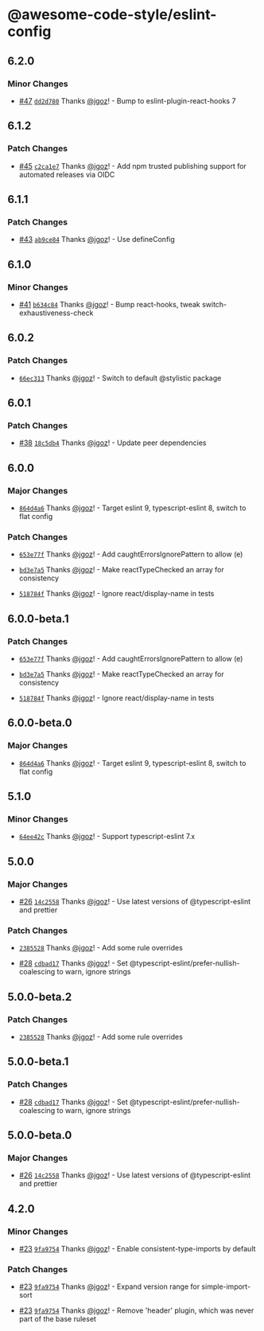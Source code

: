 # @awesome-code-style/eslint-config

## 6.2.0

### Minor Changes

- [#47](https://github.com/implydata/awesome-code-style/pull/47) [`dd2d780`](https://github.com/implydata/awesome-code-style/commit/dd2d7800dd2e069eb183d04f4596ae5ba75e9f6b) Thanks [@jgoz](https://github.com/jgoz)! - Bump to eslint-plugin-react-hooks 7

## 6.1.2

### Patch Changes

- [#45](https://github.com/implydata/awesome-code-style/pull/45) [`c2ca1e7`](https://github.com/implydata/awesome-code-style/commit/c2ca1e7721e23f2e683c265ba96950d4f8f84ffc) Thanks [@jgoz](https://github.com/jgoz)! - Add npm trusted publishing support for automated releases via OIDC

## 6.1.1

### Patch Changes

- [#43](https://github.com/implydata/awesome-code-style/pull/43) [`ab9ce84`](https://github.com/implydata/awesome-code-style/commit/ab9ce8421633e9e5e4df36cf2773c0a3cf5db348) Thanks [@jgoz](https://github.com/jgoz)! - Use defineConfig

## 6.1.0

### Minor Changes

- [#41](https://github.com/implydata/awesome-code-style/pull/41) [`b634c84`](https://github.com/implydata/awesome-code-style/commit/b634c84d9db63a9360b174a8691dabe2716a66ee) Thanks [@jgoz](https://github.com/jgoz)! - Bump react-hooks, tweak switch-exhaustiveness-check

## 6.0.2

### Patch Changes

- [`66ec313`](https://github.com/implydata/awesome-code-style/commit/66ec313b87deaffe2e58d99549740cfacd4472b7) Thanks [@jgoz](https://github.com/jgoz)! - Switch to default @stylistic package

## 6.0.1

### Patch Changes

- [#38](https://github.com/implydata/awesome-code-style/pull/38) [`18c5db4`](https://github.com/implydata/awesome-code-style/commit/18c5db42064bf7434219af5379f530c53832d327) Thanks [@jgoz](https://github.com/jgoz)! - Update peer dependencies

## 6.0.0

### Major Changes

- [`864d4a6`](https://github.com/implydata/awesome-code-style/commit/864d4a6ff86b85b7af9de1a5325db3e1bec30bae) Thanks [@jgoz](https://github.com/jgoz)! - Target eslint 9, typescript-eslint 8, switch to flat config

### Patch Changes

- [`653e77f`](https://github.com/implydata/awesome-code-style/commit/653e77fa62a8d5e50476f5b12070ac3f6185e9c9) Thanks [@jgoz](https://github.com/jgoz)! - Add caughtErrorsIgnorePattern to allow (e)

- [`bd3e7a5`](https://github.com/implydata/awesome-code-style/commit/bd3e7a55466306562ee49f4327261759f2296e9e) Thanks [@jgoz](https://github.com/jgoz)! - Make reactTypeChecked an array for consistency

- [`518784f`](https://github.com/implydata/awesome-code-style/commit/518784feda26722b0478fd68692e7e9963c0a49b) Thanks [@jgoz](https://github.com/jgoz)! - Ignore react/display-name in tests

## 6.0.0-beta.1

### Patch Changes

- [`653e77f`](https://github.com/implydata/awesome-code-style/commit/653e77fa62a8d5e50476f5b12070ac3f6185e9c9) Thanks [@jgoz](https://github.com/jgoz)! - Add caughtErrorsIgnorePattern to allow (e)

- [`bd3e7a5`](https://github.com/implydata/awesome-code-style/commit/bd3e7a55466306562ee49f4327261759f2296e9e) Thanks [@jgoz](https://github.com/jgoz)! - Make reactTypeChecked an array for consistency

- [`518784f`](https://github.com/implydata/awesome-code-style/commit/518784feda26722b0478fd68692e7e9963c0a49b) Thanks [@jgoz](https://github.com/jgoz)! - Ignore react/display-name in tests

## 6.0.0-beta.0

### Major Changes

- [`864d4a6`](https://github.com/implydata/awesome-code-style/commit/864d4a6ff86b85b7af9de1a5325db3e1bec30bae) Thanks [@jgoz](https://github.com/jgoz)! - Target eslint 9, typescript-eslint 8, switch to flat config

## 5.1.0

### Minor Changes

- [`64ee42c`](https://github.com/implydata/awesome-code-style/commit/64ee42c9b4aa0c6e8232a3ef790fe0fb8a2f683e) Thanks [@jgoz](https://github.com/jgoz)! - Support typescript-eslint 7.x

## 5.0.0

### Major Changes

- [#26](https://github.com/implydata/awesome-code-style/pull/26) [`14c2558`](https://github.com/implydata/awesome-code-style/commit/14c25583523ebbf7137dd33dd5bb1e7c92d76e00) Thanks [@jgoz](https://github.com/jgoz)! - Use latest versions of @typescript-eslint and prettier

### Patch Changes

- [`2385528`](https://github.com/implydata/awesome-code-style/commit/238552837a96723aac36b690c3d55e21f1a6f143) Thanks [@jgoz](https://github.com/jgoz)! - Add some rule overrides

- [#28](https://github.com/implydata/awesome-code-style/pull/28) [`cdbad17`](https://github.com/implydata/awesome-code-style/commit/cdbad17b000196568741b078e69d674fafd24fd4) Thanks [@jgoz](https://github.com/jgoz)! - Set @typescript-eslint/prefer-nullish-coalescing to warn, ignore strings

## 5.0.0-beta.2

### Patch Changes

- [`2385528`](https://github.com/implydata/awesome-code-style/commit/238552837a96723aac36b690c3d55e21f1a6f143) Thanks [@jgoz](https://github.com/jgoz)! - Add some rule overrides

## 5.0.0-beta.1

### Patch Changes

- [#28](https://github.com/implydata/awesome-code-style/pull/28) [`cdbad17`](https://github.com/implydata/awesome-code-style/commit/cdbad17b000196568741b078e69d674fafd24fd4) Thanks [@jgoz](https://github.com/jgoz)! - Set @typescript-eslint/prefer-nullish-coalescing to warn, ignore strings

## 5.0.0-beta.0

### Major Changes

- [#26](https://github.com/implydata/awesome-code-style/pull/26) [`14c2558`](https://github.com/implydata/awesome-code-style/commit/14c25583523ebbf7137dd33dd5bb1e7c92d76e00) Thanks [@jgoz](https://github.com/jgoz)! - Use latest versions of @typescript-eslint and prettier

## 4.2.0

### Minor Changes

- [#23](https://github.com/implydata/awesome-code-style/pull/23) [`9fa9754`](https://github.com/implydata/awesome-code-style/commit/9fa97541516b060e0c622430fefe7782060bb113) Thanks [@jgoz](https://github.com/jgoz)! - Enable consistent-type-imports by default

### Patch Changes

- [#23](https://github.com/implydata/awesome-code-style/pull/23) [`9fa9754`](https://github.com/implydata/awesome-code-style/commit/9fa97541516b060e0c622430fefe7782060bb113) Thanks [@jgoz](https://github.com/jgoz)! - Expand version range for simple-import-sort

- [#23](https://github.com/implydata/awesome-code-style/pull/23) [`9fa9754`](https://github.com/implydata/awesome-code-style/commit/9fa97541516b060e0c622430fefe7782060bb113) Thanks [@jgoz](https://github.com/jgoz)! - Remove 'header' plugin, which was never part of the base ruleset
